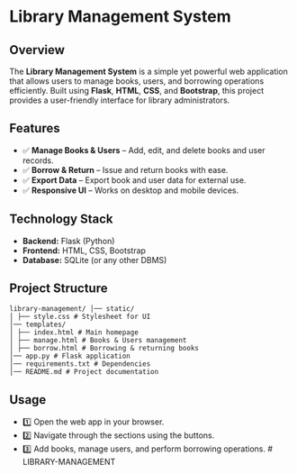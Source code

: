 # Library Management System

## Overview
The **Library Management System** is a simple yet powerful web application that allows users to manage books, users, and borrowing operations efficiently. Built using **Flask**, **HTML**, **CSS**, and **Bootstrap**, this project provides a user-friendly interface for library administrators.

## Features

- ✅ **Manage Books & Users** – Add, edit, and delete books and user records.
- ✅ **Borrow & Return** – Issue and return books with ease.
- ✅ **Export Data** – Export book and user data for external use.
- ✅ **Responsive UI** – Works on desktop and mobile devices.


## Technology Stack

- **Backend:** Flask (Python)
- **Frontend:** HTML, CSS, Bootstrap
- **Database:** SQLite (or any other DBMS)


## Project Structure

```
library-management/ │── static/
│ ├── style.css # Stylesheet for UI
│── templates/
│ ├── index.html # Main homepage
│ ├── manage.html # Books & Users management
│ ├── borrow.html # Borrowing & returning books
│── app.py # Flask application
│── requirements.txt # Dependencies
│── README.md # Project documentation
```

## Usage

- 1️⃣ Open the web app in your browser.
- 2️⃣ Navigate through the sections using the buttons.
- 3️⃣ Add books, manage users, and perform borrowing operations.
#   L I B R A R Y - M A N A G E M E N T  
 